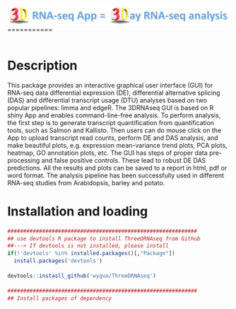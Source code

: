 <img src="vignettes/fig/header.png" align="right"/>
===========
<br>
<br>

Description
===========

This package provides an interactive graphical user interface (GUI) for RNA-seq data differential expression (DE), differential alternative splicing (DAS) and differential transcript usage (DTU) analyses based on two popular pipelines: limma and edgeR. The 3DRNAseq GUI is based on R shiny App and enables command-line-free analysis. To perform analysis, the first step is to generate transcript quantification from quantification tools, such as Salmon and Kallisto. Then users can do mouse click on the App to upload transcript read counts, perform DE and DAS analysis, and make beautiful plots, e.g. expression mean-variance trend plots, PCA plots, heatmap, GO annotation plots, etc. The GUI has steps of proper data pre-processing and false positive controls. These lead to robust DE DAS predictions. All the results and plots can be saved to a report in html, pdf or word format. The analysis pipeline has been successfully used in different RNA-seq studies from Arabidopsis, barley and potato.

Installation and loading
========================

``` r
############################################################
## use devtools R package to install ThreeDRNAseq from Github
##---> If devtools is not installed, please install
if(!'devtools' %in% installed.packages()[,"Package"])
  install.packages('devtools')

devtools::instasll_github('wyguo/ThreeDRNAseq')

############################################################
## Install packages of dependency
```
